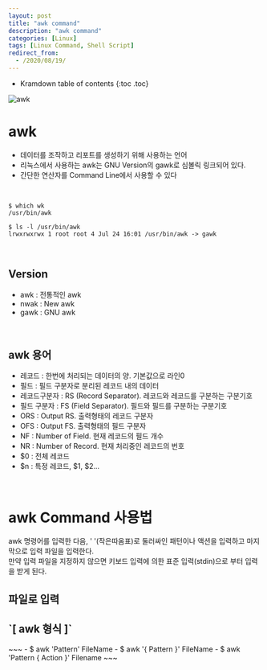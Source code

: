 ```yaml
---
layout: post
title: "awk command"
description: "awk command"
categories: [Linux]
tags: [Linux Command, Shell Script]
redirect_from:
  - /2020/08/19/
---
```


* Kramdown table of contents
{:toc .toc}



![awk](https://user-images.githubusercontent.com/69279022/90589860-0b9bac00-e21a-11ea-9814-48b7b09074e7.png)

# awk

- 데이터를 조작하고 리포트를 생성하기 위해 사용하는 언어
- 리눅스에서 사용하는 awk는 GNU Version의 gawk로 심볼릭 링크되어 있다.
- 간단한 연산자를 Command Line에서 사용할 수 있다

<br>

~~~
$ which wk   
/usr/bin/awk
~~~

~~~
$ ls -l /usr/bin/awk
lrwxrwxrwx 1 root root 4 Jul 24 16:01 /usr/bin/awk -> gawk
~~~

<br>

## Version
- awk : 전통적인 awk
- nwak : New awk
- gawk : GNU awk

<br>    
  
## awk 용어
- 레코드 : 한번에 처리되는 데이터의 양. 기본값으로 라인0
- 필드 : 필드 구분자로 분리된 레코드 내의 데이터
- 레코드구분자 : RS (Record Separator). 레코드와 레코드를 구분하는 구분기호
- 필드 구분자 : FS (Field Separator). 필드와 필드를 구분하는 구분기호
- ORS : Output RS. 출력형태의 레코드 구분자
- OFS : Output FS. 출력형태의 필드 구분자
- NF : Number of Field. 현재 레코드의 필드 개수
- NR : Number of Record. 현재 처리중인 레코드의 번호
- $0 : 전체 레코드 
- $n : 특정 레코드, $1, $2...

<br>

# awk Command 사용법

  awk 명령어를 입력한 다음, ' '(작은따옴표)로 둘러싸인 패턴이나 액션을 입력하고 마지막으로 입력 파일을 입력한다.   
  만약 입력 파일을 지정하지 않으면 키보드 입력에 의한 표준 입력(stdin)으로 부터 입력을 받게 된다.


## 파일로 입력
<h2> `[ awk 형식 ]` </h2>
~~~
- $ awk 'Pattern' FileName
- $ awk '{ Pattern }' FileName
- $ awk 'Pattern { Action }' Filename
~~~